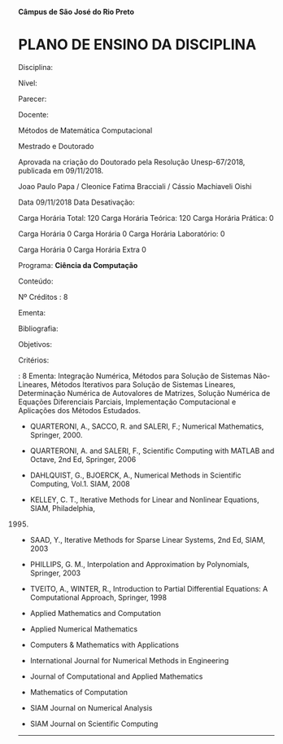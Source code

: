 **Câmpus de São José do Rio Preto**


# PLANO DE ENSINO DA DISCIPLINA


Disciplina:

Nível:

Parecer:

Docente:


Métodos de Matemática Computacional

Mestrado e Doutorado

Aprovada na criação do Doutorado pela Resolução Unesp-67/2018, publicada em
09/11/2018.

Joao Paulo Papa / Cleonice Fatima Bracciali / Cássio Machiaveli Oishi


Data 09/11/2018 Data Desativação:

Carga Horária Total: 120 Carga Horária Teórica: 120 Carga Horária Prática: 0


Carga Horária 0 Carga Horária 0 Carga Horária Laboratório: 0


Carga Horária 0 Carga Horária Extra 0

Programa: **Ciência da Computação**

Conteúdo:


Nº Créditos : 8


Ementa:

Bibliografia:

Objetivos:

Critérios:


: 8 Ementa: Integração Numérica, Métodos para Solução de Sistemas Não-Lineares, Métodos
Iterativos para Solução de Sistemas Lineares, Determinação Numérica de Autovalores de
Matrizes, Solução Numérica de Equações Diferenciais Parciais, Implementação Computacional
e Aplicações dos Métodos Estudados.

-  QUARTERONI, A., SACCO, R. and SALERI, F.; Numerical Mathematics, Springer, 2000.

-  QUARTERONI, A. and SALERI, F., Scientific Computing with MATLAB and Octave, 2nd Ed,
Springer, 2006

-  DAHLQUIST, G., BJOERCK, A., Numerical Methods in Scientific Computing, Vol.1. SIAM,
2008

-  KELLEY, C. T., Iterative Methods for Linear and Nonlinear Equations, SIAM, Philadelphia,
1995.

-  SAAD, Y., Iterative Methods for Sparse Linear Systems, 2nd Ed, SIAM, 2003

-  PHILLIPS, G. M., Interpolation and Approximation by Polynomials, Springer, 2003

-  TVEITO, A., WINTER, R., Introduction to Partial Differential Equations: A Computational
Approach, Springer, 1998

-  Applied Mathematics and Computation

-  Applied Numerical Mathematics

-  Computers & Mathematics with Applications

-  International Journal for Numerical Methods in Engineering

-  Journal of Computational and Applied Mathematics

-  Mathematics of Computation

-  SIAM Journal on Numerical Analysis

-  SIAM Journal on Scientific Computing


-----

